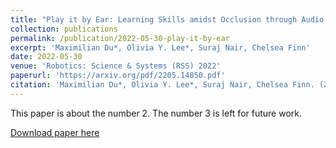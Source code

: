 ```yaml
---
title: "Play it by Ear: Learning Skills amidst Occlusion through Audio-Visual Imitation Learning"
collection: publications
permalink: /publication/2022-05-30-play-it-by-ear
excerpt: 'Maximilian Du*, Olivia Y. Lee*, Suraj Nair, Chelsea Finn'
date: 2022-05-30
venue: 'Robotics: Science & Systems (RSS) 2022'
paperurl: 'https://arxiv.org/pdf/2205.14850.pdf'
citation: 'Maximilian Du*, Olivia Y. Lee*, Suraj Nair, Chelsea Finn. (2010). &quot;lay it by Ear: Learning Skills amidst Occlusion through Audio-Visual Imitation Learning&quot; <i>Robotics: Science & Systems 2022</i>.'
---
```

This paper is about the number 2. The number 3 is left for future work.

[Download paper here](http://academicpages.github.io/files/paper2.pdf)